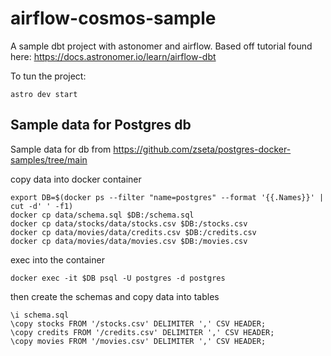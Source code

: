 # airflow-cosmos-sample

A sample dbt project with astonomer and airflow.
Based off tutorial found here: https://docs.astronomer.io/learn/airflow-dbt

To tun the project:
```
astro dev start
```

## Sample data for Postgres db
Sample data for db from https://github.com/zseta/postgres-docker-samples/tree/main

copy data into docker container
```
export DB=$(docker ps --filter "name=postgres" --format '{{.Names}}' | cut -d' ' -f1)
docker cp data/schema.sql $DB:/schema.sql
docker cp data/stocks/data/stocks.csv $DB:/stocks.csv
docker cp data/movies/data/credits.csv $DB:/credits.csv
docker cp data/movies/data/movies.csv $DB:/movies.csv
```
exec into the container
```
docker exec -it $DB psql -U postgres -d postgres
```
then create the schemas and copy data into tables
```
\i schema.sql
\copy stocks FROM '/stocks.csv' DELIMITER ',' CSV HEADER;
\copy credits FROM '/credits.csv' DELIMITER ',' CSV HEADER;
\copy movies FROM '/movies.csv' DELIMITER ',' CSV HEADER;
```